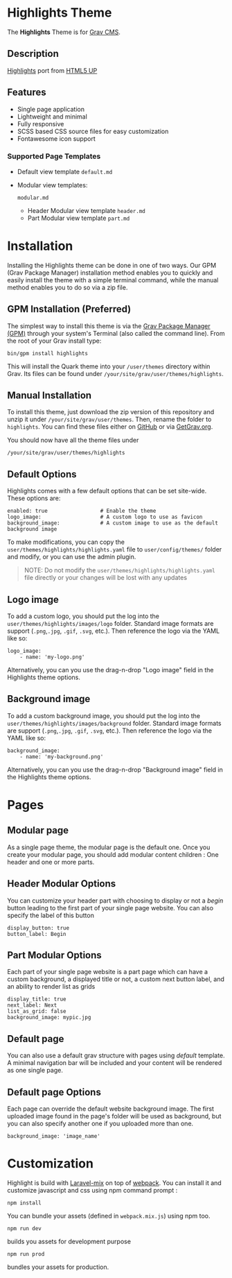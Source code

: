 # Highlights Theme

The **Highlights** Theme is for [Grav CMS](http://github.com/getgrav/grav).

## Description

[Highlights](https://html5up.net/highlights) port from [HTML5 UP](https://html5up.net/)

## Features

- Single page application
- Lightweight and minimal
- Fully responsive
- SCSS based CSS source files for easy customization
- Fontawesome icon support

### Supported Page Templates

- Default view template `default.md`

- Modular view templates:

  ```
  modular.md
  ```

  - Header Modular view template `header.md`
  - Part Modular view template `part.md`

# Installation

Installing the Highlights theme can be done in one of two ways. Our GPM  (Grav Package Manager) installation method enables you to quickly and easily install the theme with a simple terminal command, while the  manual method enables you to do so via a zip file.

## GPM Installation (Preferred)

The simplest way to install this theme is via the [Grav Package Manager (GPM)](http://learn.getgrav.org/advanced/grav-gpm) through your system's Terminal (also called the command line).  From the root of your Grav install type:

```
bin/gpm install highlights
```

This will install the Quark theme into your `/user/themes` directory within Grav. Its files can be found under `/your/site/grav/user/themes/highlights`.

## Manual Installation

To install this theme, just download the zip version of this repository and unzip it under `/your/site/grav/user/themes`. Then, rename the folder to `highlights`. You can find these files either on [GitHub](https://github.com/loranger/grav-theme-highlights) or via [GetGrav.org](http://getgrav.org/downloads/themes).

You should now have all the theme files under

```
/your/site/grav/user/themes/highlights
```

## Default Options

Highlights comes with a few default options that can be set site-wide.  These options are:

```
enabled: true                 # Enable the theme
logo_image:                   # A custom logo to use as favicon
background_image:             # A custom image to use as the default background image
```

To make modifications, you can copy the `user/themes/highlights/highlights.yaml` file to `user/config/themes/` folder and modify, or you can use the admin plugin.

> NOTE: Do not modify the `user/themes/highlights/highlights.yaml` file directly or your changes will be lost with any updates

## Logo image

To add a custom logo, you should put the log into the `user/themes/highlights/images/logo` folder.  Standard image formats are support (`.png`,`.jpg`, `.gif`, `.svg`, etc.).  Then reference the logo via the YAML like so:

```
logo_image:
    - name: 'my-logo.png'
```

Alternatively, you can you use the drag-n-drop "Logo image" field in the Highlights theme options.

## Background image

To add a custom background image, you should put the log into the `user/themes/highlights/images/background` folder.  Standard image formats are support (`.png`,`.jpg`, `.gif`, `.svg`, etc.).  Then reference the logo via the YAML like so:

```
background_image:
    - name: 'my-background.png'
```

Alternatively, you can you use the drag-n-drop "Background image" field in the Highlights theme options.

# Pages

## Modular page

As a single page theme, the modular page is the default one. Once you create your modular page, you should add modular content children : One header and one or more parts.

## Header Modular Options

You can customize your header part with choosing to display or not a *begin* button leading to the first part of your single page website. You can also specify the label of this button

```
display_button: true
button_label: Begin
```

## Part Modular Options

Each part of your single page website is a part page which can have a custom background, a displayed title or not, a custom next button label, and an ability to render list as grids

```
display_title: true
next_label: Next
list_as_grid: false
background_image: mypic.jpg
```

## Default page

You can also use a default grav structure with pages using *default* template. A minimal navigation bar will be included and your content will be rendered as one single page.

## Default page Options

Each page can override the default website background image. The first uploaded image found in the page's folder will be used as background, but you can also specify another one if you uploaded more than one.

```
background_image: 'image_name'
```

# Customization

Highlight is build with [Laravel-mix](https://laravel-mix.com) on top of [webpack](https://webpack.js.org/). You can install it and customize javascript and css using npm command prompt :

```shell
npm install
```

You can bundle your assets (defined in `webpack.mix.js`) using npm too.

```shell
npm run dev
```

builds you assets for development purpose

```shell
npm run prod
```

bundles your assets for production.
